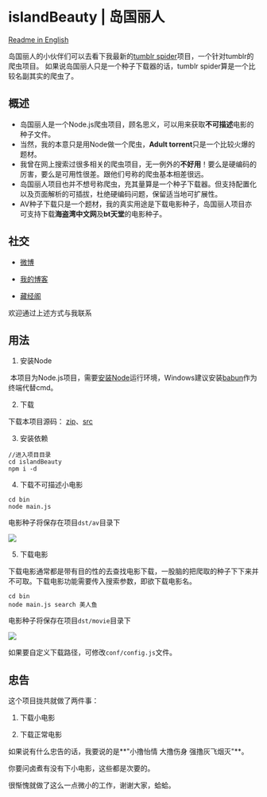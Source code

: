 # islandBeauty | 岛国丽人

[Readme in English](https://github.com/zhangjh/islandBeauty/blob/master/README.en.md)

岛国丽人的小伙伴们可以去看下我最新的[tumblr spider](https://github.com/zhangjh/node_tumblr_spider)项目，一个针对tumblr的爬虫项目。
如果说岛国丽人只是一个种子下载器的话，tumblr spider算是一个比较名副其实的爬虫了。

## 概述
* 岛国丽人是一个Node.js爬虫项目，顾名思义，可以用来获取**不可描述**电影的种子文件。
* 当然，我的本意只是用Node做一个爬虫，**Adult torrent**只是一个比较火爆的题材。
* 我曾在网上搜索过很多相关的爬虫项目，无一例外的**不好用**！要么是硬编码的厉害，要么是可用性很差。跟他们号称的爬虫基本相差很远。
* 岛国丽人项目也并不想号称爬虫，充其量算是一个种子下载器。但支持配置化以及页面解析的可插拔，杜绝硬编码问题，保留适当地可扩展性。
* AV种子下载只是一个题材，我的真实用途是下载电影种子，岛国丽人项目亦可支持下载**海盗湾中文网**及**bt天堂**的电影种子。

## 社交
- [微博](http://login.sina.com.cn/sso/login.php?url=http%3A%2F%2Fweibo.com%2Fjhspider&_rand=1472023636.7234&gateway=1&service=miniblog&entry=miniblog&useticket=1&returntype=META&_client_version=0.6.23)

- [我的博客](http://5941740.cn)

- [藏经阁](http://favlink.me)

欢迎通过上述方式与我联系

## 用法
1. 安装Node

  本项目为Node.js项目，需要[安装Node](https://nodejs.org/en/)运行环境，Windows建议安装[babun](https://github.com/babun/babun)作为终端代替cmd。

2. 下载

  下载本项目源码： [zip](https://github.com/zhangjh/islandBeauty/archive/master.zip)、[src](https://github.com/zhangjh/islandBeauty.git)

3. 安装依赖
  ```
  //进入项目目录
  cd islandBeauty
  npm i -d
  ```

4. 下载不可描述小电影
  ```
  cd bin 
  node main.js
  ```
  电影种子将保存在项目`dst/av`目录下
  
  ![](http://ww1.sinaimg.cn/large/62d95157gw1f74vnp2x7kj20mj0akmzt.jpg)


5. 下载电影

  下载电影通常都是带有目的性的去查找电影下载，一股脑的把爬取的种子下下来并不可取。下载电影功能需要传入搜索参数，即欲下载电影名。
  
  ```
  cd bin
  node main.js search 美人鱼
  ```
  
  电影种子将保存在项目`dst/movie`目录下
  
  ![](http://ww4.sinaimg.cn/large/62d95157gw1f74vsp6qwqj20dp02ywek.jpg)
  
  如果要自定义下载路径，可修改`conf/config.js`文件。
  

##  忠告
这个项目拢共就做了两件事：

1. 下载小电影

2. 下载正常电影

如果说有什么忠告的话，我要说的是**"小撸怡情 大撸伤身 强撸灰飞烟灭"**。

你要问卤煮有没有下小电影，这些都是次要的。

很惭愧就做了这么一点微小的工作，谢谢大家，蛤蛤。
